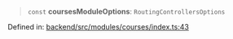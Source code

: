 > `const` **coursesModuleOptions**: `RoutingControllersOptions`

Defined in: [backend/src/modules/courses/index.ts:43](https://github.com/saaranshgarg1/vibe/blob/92f3eed6f8b269ad4e4d39a2fa93008a887aa76f/backend/src/modules/courses/index.ts#L43)
